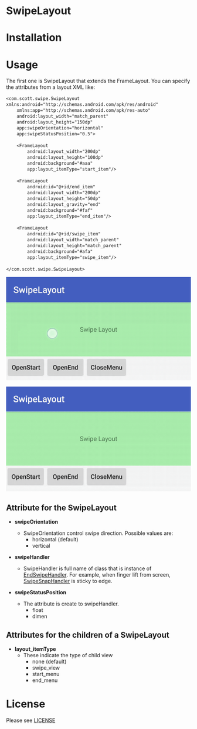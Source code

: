 # SwipeLayout


# Installation

# Usage

The first one is SwipeLayout that extends the FrameLayout. You can specify the attributes from a layout XML like:

```
<com.scott.swipe.SwipeLayout xmlns:android="http://schemas.android.com/apk/res/android"
    xmlns:app="http://schemas.android.com/apk/res-auto"
    android:layout_width="match_parent"
    android:layout_height="150dp"
    app:swipeOrientation="horizontal"
    app:swipeStatusPosition="0.5">

    <FrameLayout
        android:layout_width="200dp"
        android:layout_height="100dp"
        android:background="#aaa"
        app:layout_itemType="start_item"/>
        
    <FrameLayout
        android:id="@+id/end_item"
        android:layout_width="200dp"
        android:layout_height="50dp"
        android:layout_gravity="end"
        android:background="#faf"
        app:layout_itemType="end_item"/>

    <FrameLayout
        android:id="@+id/swipe_item"
        android:layout_width="match_parent"
        android:layout_height="match_parent"
        android:background="#afa"
        app:layout_itemType="swipe_item"/>

</com.scott.swipe.SwipeLayout>
```
![](assets/finger.gif)

![](assets/code.gif)

## Attribute for the SwipeLayout

* __swipeOrientation__
    * SwipeOrientation control swipe direction. Possible values are:
        * horizontal (default)
        * vertical

* __swipeHandler__
    * SwipeHandler is full name of class that is instance of [EndSwipeHandler](./swipe/src/main/java/com/scott/swipe/EndSwipeHandler.java). For example, when finger lift from screen, [SwipeSnapHandler](./swipe/src/main/java/com/scott/swipe/SwipeSnapHandler.java) is sticky to edge.

* __swipeStatusPosition__
    * The attribute is create to swipeHandler. 
        * float
        * dimen

## Attributes for the children of a SwipeLayout

* __layout_itemType__
    * These indicate the type of child view
        * none (default)
        * swipe_view
        * start_menu
        * end_menu

# License

Please see [LICENSE](./LICENSE.md)